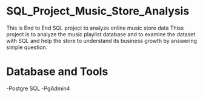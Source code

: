 # SQL_Project_Music_Store_Analysis
This is End to End SQL project to analyze online music store data
Thiss project is to analyze the music playlist database and to examine the dataset  with  SQL and help the store to understand its business growth by answering simple question.
# Database and Tools
 -Postgre SQL
 -PgAdmin4
